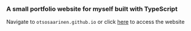 ### A small portfolio website for myself built with TypeScript

Navigate to `otsosaarinen.github.io` or click [here](https://otsosaarinen.github.io/) to access the website
